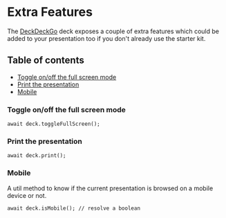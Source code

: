 # Extra Features

The [DeckDeckGo] deck exposes a couple of extra features which could be added to your presentation too if you don't already use the starter kit.

## Table of contents

- [Toggle on/off the full screen mode](#app-deck-extra-features-toggle-onoff-the-full-screen-mode)
- [Print the presentation](#app-deck-extra-features-print-the-presentation)
- [Mobile](#app-deck-extra-features-mobile)

### Toggle on/off the full screen mode

```
await deck.toggleFullScreen();
```

### Print the presentation

```
await deck.print();
```

### Mobile

A util method to know if the current presentation is browsed on a mobile device or not.

```
await deck.isMobile(); // resolve a boolean
```

[DeckDeckGo]: https://deckdeckgo.com
